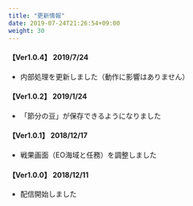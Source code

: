 ```yaml
---
title: "更新情報"
date: 2019-07-24T21:26:54+09:00
weight: 30
---
```


#### 【Ver1.0.4】 2019/7/24

* 内部処理を更新しました（動作に影響はありません）

#### 【Ver1.0.2】 2019/1/24

* 「節分の豆」が保存できるようになりました

#### 【Ver1.0.1】 2018/12/17

* 戦果画面（EO海域と任務）を調整しました

#### 【Ver1.0.0】 2018/12/11

* 配信開始しました

